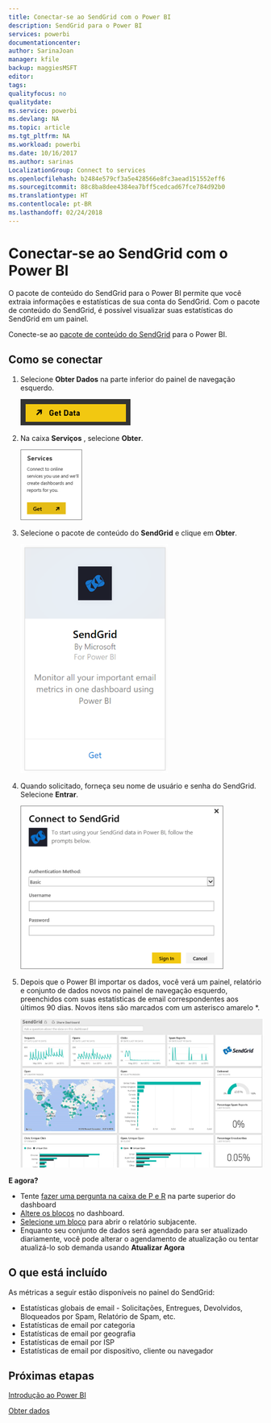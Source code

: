 ```yaml
---
title: Conectar-se ao SendGrid com o Power BI
description: SendGrid para o Power BI
services: powerbi
documentationcenter: 
author: SarinaJoan
manager: kfile
backup: maggiesMSFT
editor: 
tags: 
qualityfocus: no
qualitydate: 
ms.service: powerbi
ms.devlang: NA
ms.topic: article
ms.tgt_pltfrm: NA
ms.workload: powerbi
ms.date: 10/16/2017
ms.author: sarinas
LocalizationGroup: Connect to services
ms.openlocfilehash: b2484e579cf3a5e428566e8fc3aead151552eff6
ms.sourcegitcommit: 88c8ba8dee4384ea7bff5cedcad67fce784d92b0
ms.translationtype: HT
ms.contentlocale: pt-BR
ms.lasthandoff: 02/24/2018
---
```

# <a name="connect-to-sendgrid-with-power-bi"></a>Conectar-se ao SendGrid com o Power BI
O pacote de conteúdo do SendGrid para o Power BI permite que você extraia informações e estatísticas de sua conta do SendGrid. Com o pacote de conteúdo do SendGrid, é possível visualizar suas estatísticas do SendGrid em um painel.

Conecte-se ao [pacote de conteúdo do SendGrid](https://app.powerbi.com/getdata/services/sendgrid) para o Power BI.

## <a name="how-to-connect"></a>Como se conectar
1. Selecione **Obter Dados** na parte inferior do painel de navegação esquerdo.
   
   ![](media/service-connect-to-sendgrid/pbi_getdata.png) 
2. Na caixa **Serviços** , selecione **Obter**.
   
   ![](media/service-connect-to-sendgrid/pbi_getservices.png) 
3. Selecione o pacote de conteúdo do **SendGrid** e clique em **Obter**.
   
   ![](media/service-connect-to-sendgrid/sendgrid.png) 
4. Quando solicitado, forneça seu nome de usuário e senha do SendGrid. Selecione **Entrar**.
   
   ![](media/service-connect-to-sendgrid/pbi_sendgridsignin.png)
5. Depois que o Power BI importar os dados, você verá um painel, relatório e conjunto de dados novos no painel de navegação esquerdo, preenchidos com suas estatísticas de email correspondentes aos últimos 90 dias. Novos itens são marcados com um asterisco amarelo \*.
   
   ![](media/service-connect-to-sendgrid/pbi_sendgriddash.png)

**E agora?**

* Tente [fazer uma pergunta na caixa de P e R](power-bi-q-and-a.md) na parte superior do dashboard
* [Altere os blocos](service-dashboard-edit-tile.md) no dashboard.
* [Selecione um bloco](service-dashboard-tiles.md) para abrir o relatório subjacente.
* Enquanto seu conjunto de dados será agendado para ser atualizado diariamente, você pode alterar o agendamento de atualização ou tentar atualizá-lo sob demanda usando **Atualizar Agora**

## <a name="whats-included"></a>O que está incluído
As métricas a seguir estão disponíveis no painel do SendGrid:

* Estatísticas globais de email - Solicitações, Entregues, Devolvidos, Bloqueados por Spam, Relatório de Spam, etc.
* Estatísticas de email por categoria
* Estatísticas de email por geografia
* Estatísticas de email por ISP
* Estatísticas de email por dispositivo, cliente ou navegador

## <a name="next-steps"></a>Próximas etapas
[Introdução ao Power BI](service-get-started.md)

[Obter dados](service-get-data.md)

